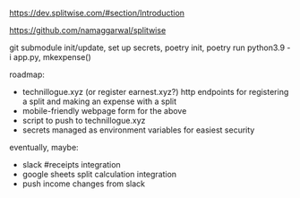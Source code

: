 https://dev.splitwise.com/#section/Introduction

https://github.com/namaggarwal/splitwise

git submodule init/update, set up secrets, poetry init, poetry run python3.9 -i app.py, mkexpense()

roadmap:

- technillogue.xyz (or register earnest.xyz?) http endpoints for registering a split and making an expense with a split
- mobile-friendly webpage form for the above
- script to push to technillogue.xyz
- secrets managed as environment variables for easiest security

eventually, maybe:
- slack #receipts integration
- google sheets split calculation integration
- push income changes from slack

